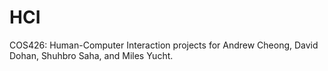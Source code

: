 HCI
===

COS426: Human-Computer Interaction projects for Andrew Cheong, David Dohan,
Shuhbro Saha, and Miles Yucht.
